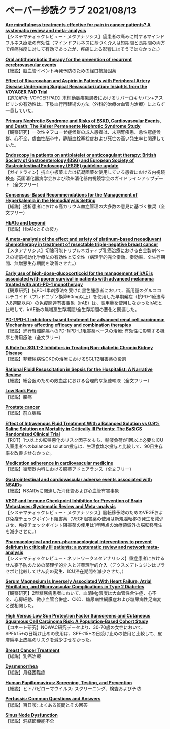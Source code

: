 # ペーパー抄読クラブ 2021/08/13

[**Are mindfulness treatments effective for pain in cancer patients? A systematic review and meta-analysis**](https://pubmed.ncbi.nlm.nih.gov/34369040/)  
【システマティックレビュー・メタアナリシス】癌患者の痛みに対するマインドフルネス療法の有効性（マインドフルネスに基づく介入は短期間と長期間の両方で疼痛強度に対して有効であったが、疼痛による影響にはそうではなかった。）

[**Oral antithrombotic therapy for the prevention of recurrent cerebrovascular events**](https://pubmed.ncbi.nlm.nih.gov/34374741/)  
【総説】脳血管イベント再発予防のための経口抗凝固薬

[**Effect of Rivaroxaban and Aspirin in Patients with Peripheral Artery Disease Undergoing Surgical Revascularization: Insights from the VOYAGER PAD Trial**](https://pubmed.ncbi.nlm.nih.gov/34380322/)  
【追加解析: VOYGER PAD】末梢動脈疾患患者におけるリバーロキサバン+アスピリンの有効性は、下肢血行再建術の方法（外科的治療or血管内治療）によらず一貫していた。

[**Primary Nephrotic Syndrome and Risks of ESKD, Cardiovascular Events, and Death: The Kaiser Permanente Nephrotic Syndrome Study**](https://pubmed.ncbi.nlm.nih.gov/34362836/)  
【観察研究】一次性ネフローゼ症候群の成人患者は、末期腎疾患、急性冠症候群、心不全、虚血性脳卒中、静脈血栓塞栓症および死亡の高い発生率と関連していた。

[**Endoscopy in patients on antiplatelet or anticoagulant therapy: British Society of Gastroenterology (BSG) and European Society of Gastrointestinal Endoscopy (ESGE) guideline update**](https://pubmed.ncbi.nlm.nih.gov/34362780/)  
【ガイドライン】抗血小板薬または抗凝固薬を使用している患者における内視鏡検査: 英国消化器病学会および欧州消化器内視鏡学会のガイドラインアップデート（全文フリー）

[**Consensus-Based Recommendations for the Management of Hyperkalemia in the Hemodialysis Setting**](https://pubmed.ncbi.nlm.nih.gov/34364782/)  
【総説】透析患者における高カリウム血症管理の大多数の意見に基づく推奨（全文フリー）

[**HbA1c and beyond**](https://pubmed.ncbi.nlm.nih.gov/34383945/)  
【総説】HbA1cとその彼方

[**A meta-analysis of the effect and safety of platinum-based neoadjuvant chemotherapy in treatment of resectable triple-negative breast cancer**](https://pubmed.ncbi.nlm.nih.gov/34371505/)  
【メタアナリシス】切除可能トリプルネガティブ乳癌治療における白金製剤ベースの術前補助化学療法の有効性と安全性（病理学的完全奏効、奏効率、全生存期間、無増悪生存期間を改善させた。）

[**Early use of high-dose-glucocorticoid for the management of irAE is associated with poorer survival in patients with advanced melanoma treated with anti-PD-1 monotherapy**](https://pubmed.ncbi.nlm.nih.gov/34376536/)  
【観察研究】抗PD-1単剤療法を受けた黒色腫患者において、高用量のグルココルチコイド（プレドニゾン換算60mg以上）を使用した早期発症（抗PD-1療法導入8週間以内）の免疫関連有害事象（irAE）は、高用量を使用しなかったirAEと比較して、irAE後の無増悪生存期間/全生存期間の悪化と関連した。

[**PD-1/PD-L1 inhibitors-based treatment for advanced renal cell carcinoma: Mechanisms affecting efficacy and combination therapies**](https://pubmed.ncbi.nlm.nih.gov/34382349/)  
【総説】進行腎細胞癌へのPD-1/PD-L1阻害薬ベースの治療: 有効性に影響する機序と併用療法（全文フリー）

[**A Role for SGLT-2 Inhibitors in Treating Non-diabetic Chronic Kidney Disease**](https://pubmed.ncbi.nlm.nih.gov/34363606/)  
【総説】非糖尿病性CKDの治療におけるSGLT2阻害薬の役割

[**Rational Fluid Resuscitation in Sepsis for the Hospitalist: A Narrative Review**](https://pubmed.ncbi.nlm.nih.gov/34366137/)  
【総説】総合医のための敗血症における合理的な急速輸液（全文フリー）

[**Low Back Pain**](https://pubmed.ncbi.nlm.nih.gov/34370518/)  
【総説】腰痛

[**Prostate cancer**](https://pubmed.ncbi.nlm.nih.gov/34370973/)  
【総説】前立腺癌

[**Effect of Intravenous Fluid Treatment With a Balanced Solution vs 0.9% Saline Solution on Mortality in Critically Ill Patients: The BaSICS Randomized Clinical Trial**](https://pubmed.ncbi.nlm.nih.gov/34375394/)  
【RCT】1つ以上の転帰悪化のリスク因子をもち、輸液負荷が1回以上必要なICU入室患者へのbalanced solution投与は、生理食塩水投与と比較して、90日生存率を改善させなかった。

[**Medication adherence in cardiovascular medicine**](https://pubmed.ncbi.nlm.nih.gov/34380627/)  
【総説】循環器内科における服薬アドヒアランス（全文フリー）

[**Gastrointestinal and cardiovascular adverse events associated with NSAIDs**](https://pubmed.ncbi.nlm.nih.gov/34376069/)  
【総説】NSAIDsに関連した消化管および心血管有害事象

[**VEGF and Immune Checkpoint Inhibition for Prevention of Brain Metastases: Systematic Review and Meta-analysis**](https://pubmed.ncbi.nlm.nih.gov/34380750/)  
【システマティックレビュー・メタアナリシス】脳転移予防のためのVEGFおよび免疫チェックポイント阻害薬（VEGF阻害薬の使用は新規脳転移の発生を減少させ、免疫チェックポイント阻害薬の使用は1年時点の治療領域外の脳転移発生を減少させた。）

[**Pharmacological and non-pharmacological interventions to prevent delirium in critically ill patients: a systematic review and network meta-analysis**](https://pubmed.ncbi.nlm.nih.gov/34379152/)  
【システマティックレビュー・ネットワークメタアナリシス】重症患者におけるせん妄予防のための薬理学的介入と非薬理学的介入（デクスメデトミジンはプラセボと比較してせん妄の発生、ICU滞在期間を減少させた。）

[**Serum Magnesium Is Inversely Associated With Heart Failure, Atrial Fibrillation, and Microvascular Complications in Type 2 Diabetes**](https://pubmed.ncbi.nlm.nih.gov/34385344/)  
【観察研究】2型糖尿病患者において、血清Mg濃度は大血管性合併症、心不全、心房細動、微小血管合併症、CKD、糖尿病性網膜症および糖尿病性足病変と逆相関した。

[**High Versus Low Sun Protection Factor Sunscreens and Cutaneous Squamous Cell Carcinoma Risk: A Population-Based Cohort Study**](https://pubmed.ncbi.nlm.nih.gov/34379745/)  
【コホート研究】NOWAC研究データより、30-70歳の女性において、SPF≥15+の日焼け止めの使用は、SPF<15+の日焼け止めの使用と比較して、皮膚扁平上皮癌のリスクを減少させなかった。

[**Breast Cancer Treatment**](https://pubmed.ncbi.nlm.nih.gov/34383430/)  
【総説】乳癌治療

[**Dysmenorrhea**](https://pubmed.ncbi.nlm.nih.gov/34383437/)  
【総説】月経困難症

[**Human Papillomavirus: Screening, Testing, and Prevention**](https://pubmed.ncbi.nlm.nih.gov/34383440/)  
【総説】ヒトパピローマウイルス: スクリーニング、検査および予防

[**Pertussis: Common Questions and Answers**](https://pubmed.ncbi.nlm.nih.gov/34383446/)  
【総説】百日咳: よくある質問とその回答

[**Sinus Node Dysfunction**](https://pubmed.ncbi.nlm.nih.gov/34383451/)  
【総説】洞結節機能不全
